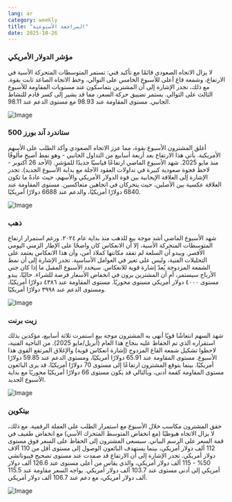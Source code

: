 ```yaml
---
lang: ar
category: weekly
title: "المراجعة الأسبوعية"
date: 2025-10-26
---
```


### مؤشر الدولار الأمريكي

لا يزال الاتجاه الصعودي قائمًا مع تأكيد فني: تستمر المتوسطات المتحركة الأسية في الارتفاع، وشمعة قاع أعلى للأسبوع الخامس على التوالي، وخط الاتجاه الصاعد ثابت بقوة. مع ذلك، تجدر الإشارة إلى أن المشترين يتماسكون عند مستويات المقاومة للأسبوع الثالث على التوالي. يستمر تضييق حركة السعر، مما قد يشير إلى كسر قادم للنشاط الجانبي. مستوى المقاومة عند 98.93 مع مستوى الدعم عند 98.11.

![Image](https://markleighedu.github.io/img/Oct-2025/26-Oct-2025/usdindex.jpg)

### ستاندرد آند بورز 500

أغلق المشترون الأسبوع بقوة، مما عزز الاتجاه الصعودي وأكد الطلب على الأسهم الأمريكية. يأتي هذا الارتفاع بعد أربعة أسابيع من التداول الجانبي - وهو نمط أصبح مألوفًا منذ مايو 2025. شهد الأسبوع الماضي ارتفاعًا قياسيًا جديدًا للمؤشر. (الأحد 26 أكتوبر - لاحظ فجوة صعودية كبيرة في تداولات العقود الآجلة مع بداية الأسبوع الجديد). تجدر الإشارة إلى العلاقة الإيجابية بين قوة الدولار الأمريكي والأسهم، حيث عادةً ما تكون العلاقة عكسية بين الأصلين، حيث يتحركان في اتجاهين متعاكسين. مستوى المقاومة عند 6840 دولارًا أمريكيًا، والدعم عند 6688 دولارًا أمريكيًا.

![Image](https://markleighedu.github.io/img/Oct-2025/26-Oct-2025/sp500.jpg)

### ذهب

شهد الأسبوع الماضي أشد موجة بيع للذهب منذ بداية عام ٢٠٢٤. ورغم استمرار ارتفاع المتوسطات المتحركة الأسية، إلا أن الانعكاس كان واضحًا على الإطار الزمني اليومي الأقصر. ويبدو أن السلعة لم تفقد مكانتها كملاذ آمن، وأن هذا الانعكاس يعتمد على التحليلات الفنية، وليس على تغير في العوامل الأساسية. تجدر الإشارة إلى أن نمط الشمعة المزدوجة يُعدّ إشارة قوية للانعكاس. سيحدد الأسبوع المقبل ما إذا كان جني الأرباح سيستمر، أم أن المشترين يرون في انخفاض الأسعار فرصة للشراء. حاليًا، يبدو مستوى ٤٠٠٠ دولار أمريكي مستوى محوريًا. مستوى المقاومة عند ٤٣٨٦ دولارًا أمريكيًا، ومستوى الدعم عند ٣٩٩٨ دولارًا أمريكيًا.

![Image](https://markleighedu.github.io/img/Oct-2025/26-Oct-2025/gold.jpg)

### زيت برنت

شهد السهم انتعاشًا قويًا أنهى به المشترون موجة بيع استمرت ثلاثة أسابيع، مؤكدين بذلك استقراره الذي تم الحفاظ عليه بنجاح هذا العام (أبريل/مايو 2025). من الناحية الفنية، لاحظوا تشكيل شمعة القاع المزدوج (إشارة انعكاس قوية) والإغلاق المرتفع القوي هذا الأسبوع. مستوى المقاومة عند 65.91 دولارًا أمريكيًا، ومستوى الدعم عند 59.85 دولارًا أمريكيًا. بينما يتوقع المشترون ارتفاعًا إلى مستوى 70 دولارًا أمريكيًا، قد يرى البائعون مستوى المقاومة كقمة أدنى، وبالتالي قد يكون مستوى 66 دولارًا أمريكيًا محوريًا مع بداية الأسبوع الجديد.

![Image](https://markleighedu.github.io/img/Oct-2025/26-Oct-2025/brentoil.jpg)

### بيتكوين

حقق المشترون مكاسب خلال الأسبوع مع استمرار الطلب على العملة الرقمية. مع ذلك، لا يزال الاتجاه هبوطيًا (مع انخفاض المتوسط المتحرك الأسي) مع انخفاض طفيف في قمة السعر على الرسم البياني. سيسعى المشترون إلى الحفاظ على السعر فوق مستوى 112 ألف دولار أمريكي، بينما يستهدف البائعون الوصول إلى مستوى أقل من 110 آلاف دولار أمريكي. تجدر الإشارة إلى أن الارتفاع قد صمدت عند مستوى تصحيح فيبوناتشي 50% - 115 ألف دولار أمريكي، والذي يقاس من أعلى مستوى عند 126.6 ألف دولار أمريكي إلى أدنى مستوى عند 103.7 ألف دولار أمريكي. يواجه السعر مقاومة عند 115.5 ألف دولار أمريكي، مع دعم عند 106.7 ألف دولار أمريكي.

![Image](https://markleighedu.github.io/img/Oct-2025/26-Oct-2025/bitcoin.jpg)

